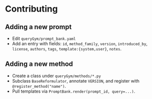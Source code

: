 # Contributing

## Adding a new prompt
- Edit `queryGym/prompt_bank.yaml`
- Add an entry with fields: `id`, `method_family`, `version`, `introduced_by`, `license`, `authors`, `tags`, `template:{system,user}`, `notes`.

## Adding a new method
- Create a class under `queryGym/methods/*.py`
- Subclass `BaseReformulator`, annotate `VERSION`, and register with `@register_method("name")`.
- Pull templates via `PromptBank.render(prompt_id, query=...)`.

